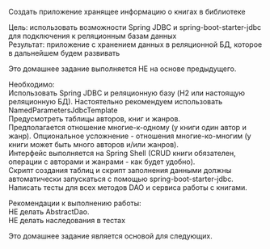 Создать приложение хранящее информацию о книгах в библиотеке<br>

Цель: использовать возможности Spring JDBC и spring-boot-starter-jdbc для подключения к реляционным базам данных<br>
Результат: приложение с хранением данных в реляционной БД, которое в дальнейшем будем развивать<br>

Это домашнее задание выполняется НЕ на основе предыдущего.<br>

Необходимо:<br>
Использовать Spring JDBC и реляционную базу (H2 или настоящую реляционную БД). Настоятельно рекомендуем использовать NamedParametersJdbcTemplate<br>
Предусмотреть таблицы авторов, книг и жанров.<br>
Предполагается отношение многие-к-одному (у книги один автор и жанр). Опциональное усложнение - отношения многие-ко-многим (у книги может быть много авторов и/или жанров).<br>
Интерфейс выполняется на Spring Shell (CRUD книги обязателен, операции с авторами и жанрами - как будет удобно).<br>
Скрипт создания таблиц и скрипт заполнения данными должны автоматически запускаться с помощью spring-boot-starter-jdbc.<br>
Написать тесты для всех методов DAO и сервиса работы с книгами.<br>

Рекомендации к выполнению работы:<br>
НЕ делать AbstractDao.<br>
НЕ делать наследования в тестах<br>

Это домашнее задание является основой для следующих.<br>